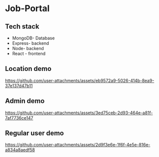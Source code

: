 # Job-Portal

## Tech stack
- MongoDB- Database
- Express- backend
- Node- backend
- React - frontend

## Location demo


https://github.com/user-attachments/assets/eb9572a9-5026-414b-8ea9-37e137d47b11


## Admin demo

https://github.com/user-attachments/assets/3ed75ceb-2d93-464e-a81f-7af7736ce147


## Regular user demo



https://github.com/user-attachments/assets/2d9f3e6e-1f6f-4e5e-816e-a834a8aedf58

